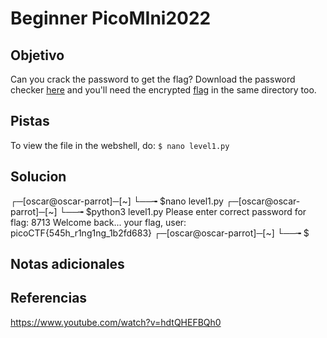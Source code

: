 # Beginner PicoMIni2022
## Objetivo
Can you crack the password to get the flag? Download the password checker [here](https://artifacts.picoctf.net/c/53/level1.py) and you'll need the encrypted [flag](https://artifacts.picoctf.net/c/53/level1.flag.txt.enc) in the same directory too.
## Pistas
To view the file in the webshell, do: `$ nano level1.py`
## Solucion

┌─[oscar@oscar-parrot]─[~]
└──╼ $nano level1.py
┌─[oscar@oscar-parrot]─[~]
└──╼ $python3 level1.py
Please enter correct password for flag: 8713
Welcome back... your flag, user:
picoCTF{545h_r1ng1ng_1b2fd683}
┌─[oscar@oscar-parrot]─[~]
└──╼ $

## Notas adicionales
## Referencias
https://www.youtube.com/watch?v=hdtQHEFBQh0